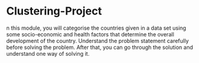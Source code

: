 # Clustering-Project
n this module, you will categorise the countries given in a data set using some socio-economic and health factors that determine the overall development of the country. Understand the problem statement carefully before solving the problem. After that, you can go through the solution and understand one way of solving it.   
